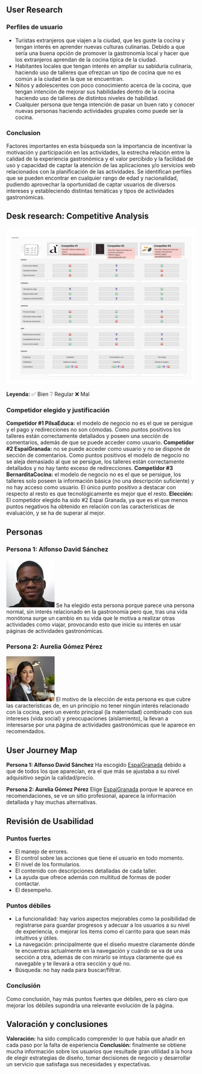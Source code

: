 ## User Research

### Perfiles de usuario
- Turistas extranjeros que viajen a la ciudad, que les guste la cocina y tengan interés en
aprender nuevas culturas culinarias. Debido a que sería una buena opción de promover la
gastronomía local y hacer que los extranjeros aprendan de la cocina típica de la ciudad.
- Habitantes locales que tengan interés en ampliar su sabiduría culinaria, haciendo uso de
talleres que ofrezcan un tipo de cocina que no es común a la ciudad en la que se encuentran.
- Niños y adolescentes con poco conocimiento acerca de la cocina, que tengan intención de
mejorar sus habilidades dentro de la cocina haciendo uso de talleres de distintos niveles de
habilidad.
- Cualquier persona que tenga intención de pasar un buen rato y conocer nuevas personas
haciendo actividades grupales como puede ser la cocina.

### Conclusion
Factores importantes en esta búsqueda son la importancia de incentivar la motivación y
participación en las actividades, la estrecha relación entre la calidad de la experiencia
gastronómica y el valor percibido y la facilidad de uso y capacidad de captar la atención de
las aplicaciones y/o servicios web relacionados con la planificación de las actividades.
Se identifican perfiles que se pueden encontrar en cualquier rango de edad y nacionalidad,
pudiendo aprovechar la oportunidad de captar usuarios de diversos intereses y estableciendo
distintas temáticas y tipos de actividades gastronómicas.

## Desk research: Competitive Analysis

![Análisis de la competencia](CompetitiveAnalysis.png)

**Leyenda:** ✅ Bien    ❔ Regular      ❌ Mal

### Competidor elegido y justificación
**Competidor #1 PilsaEduca:** el modelo de negocio no es el que se persigue y el pago
y redirecciones no son cómodas. Como puntos positivos los talleres están
correctamente detallados y poseen una sección de comentarios, además de que se
puede acceder como usuario.
**Competidor #2 EspaiGranada:** no se puede acceder como usuario y no se dispone
de sección de comentarios. Como puntos positivos el modelo de negocio no se
aleja demasiado al que se persigue, los talleres están correctamente detallados y no
hay tanto exceso de redirecciones.
**Competidor #3 BernarditaCocina:** el modelo de negocio no es el que se persigue,
los talleres solo poseen la información básica (no una descripción suficiente) y no
hay acceso como usuario. El único punto positivo a destacar con respecto al resto
es que tecnológicamente es mejor que el resto.
**Elección:** El competidor elegido ha sido #2 Espai Granada, ya que es el que menos puntos
negativos ha obtenido en relación con las características de evaluación, y se ha de
superar al mejor.

## Personas

### Persona 1: Alfonso David Sánchez

![Foto Persona1](Persona1.jpeg)
Se ha elegido esta persona porque parece una persona normal, sin interés relacionado en
la gastronomía pero que, tras una vida monótona surge un cambio en su vida que le motiva
a realizar otras actividades como viajar, provocando esto que inicie su interés en usar
páginas de actividades gastronómicas.

### Persona 2: Aurelia Gómez Pérez

![Foto Persona1](Persona2.jpg)
El motivo de la elección de esta persona es que cubre las características de, en un
principio no tener ningún interés relacionado con la cocina, pero un evento principal
(la maternidad) combinado con sus intereses (vida social) y preocupaciones
(aislamiento), la llevan a interesarse por una página de actividades gastronómicas
que le aparece en recomendados.

## User Journey Map

**Persona 1: Alfonso David Sánchez**
Ha escogido [EspaiGranada](https://www.espaigranada.com/) debido a que de todos los que aparecían, era el que más
se ajustaba a su nivel adquisitivo según la calidad/precio.

**Persona 2: Aurelia Gómez Pérez**
Elige [EspaiGranada](https://www.espaigranada.com/) porque le aparece en recomendaciones, se ve un sitio
profesional, aparece la información detallada y hay muchas alternativas.

## Revisión de Usabilidad

### Puntos fuertes
- El manejo de errores.
- El control sobre las acciones que tiene el usuario en todo momento.
- El nivel de los formularios.
- El contenido con descripciones detalladas de cada taller.
- La ayuda que ofrece además con multitud de formas de poder contactar.
- El desempeño.
### Puntos débiles
- La funcionalidad: hay varios aspectos mejorables como la posibilidad de
registrarse para guardar progresos y adecuar a los usuarios a su nivel de
experiencia, o mejorar los items como el carrito para que sean más intuitivos
y útiles.
- La navegación: principalmente que el diseño muestre claramente dónde te
encuentras actualmente en la navegación y cuándo se va de una sección a
otra, además de con mirarlo se intuya claramente qué es navegable y te
llevará a otra sección y qué no.
- Búsqueda: no hay nada para buscar/filtrar.
### Conclusión
Como conclusión, hay más puntos fuertes que débiles, pero es claro que mejorar
los débiles supondría una relevante evolución de la página.

## Valoración y conclusiones
**Valoración:** ha sido complicado comprender lo que había que añadir en cada paso por la falta de experiencia
**Conclusión:** finalmente se obtiene mucha información sobre los usuarios que resultade gran utilidad a la hora de elegir estrategias de diseño, tomar decisiones de negocio y desarrollar un servicio que satisfaga sus necesidades y expectativas.
